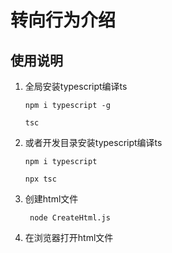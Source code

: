 # 转向行为介绍

## 使用说明

1. 全局安装typescript编译ts

    ```shell
    npm i typescript -g

    tsc
    ```

2. 或者开发目录安装typescript编译ts

    ```shell
    npm i typescript

    npx tsc
    ```

3. 创建html文件

   ```shell
    node CreateHtml.js    
   ```

4. 在浏览器打开html文件